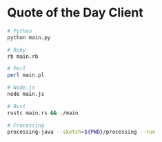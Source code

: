 # Quote of the Day Client

```sh
# Python
python main.py

# Ruby
rb main.rb

# Perl
perl main.pl

# Node.js
node main.js

# Rust
rustc main.rs && ./main

# Processing
processing-java --sketch=${PWD}/processing --run
```
